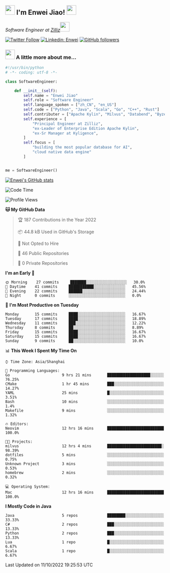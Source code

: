<h2><img src="https://emojis.slackmojis.com/emojis/images/1531849430/4246/blob-sunglasses.gif?1531849430" width="30"/> I'm  Enwei Jiao! <img src="https://media.giphy.com/media/juBt25nT1KGys/giphy.gif" width=30> </h2>
<!-- <img align='right' src="https://media.giphy.com/media/M9gbBd9nbDrOTu1Mqx/giphy.gif" width="230"> -->
<p><em>Software Engineer at <a href="https://zilliz.com/">Zilliz</a><img src="https://media.giphy.com/media/WUlplcMpOCEmTGBtBW/giphy.gif" width="30"></em></p>

[![Twitter Follow](https://img.shields.io/twitter/follow/misteranmol?label=Follow)](https://twitter.com/intent/follow?screen_name=EnweiJiao)
[![Linkedin: Enwei](https://img.shields.io/badge/-enwei-blue?style=&logo=Linkedin&logoColor=white&link=https://www.linkedin.com/in/enwei-jiao-41192a97)](https://www.linkedin.com/in/enwei-jiao-41192a97/)
[![GitHub followers](https://img.shields.io/github/followers/jiaoew1991?label=Follow&style=social)](https://github.com/jiaoew1991)


### <img src="https://media.giphy.com/media/VgCDAzcKvsR6OM0uWg/giphy.gif" width="30"> A little more about me...  

```python
#!/usr/bin/python
# -*- coding: utf-8 -*-

class SoftwareEngineer:

    def __init__(self):
        self.name = "Enwei Jiao"
        self.role = "Software Engineer"
        self.language_spoken = ["zh_CN", "en_US"]
        self.code = ["Python", "Java", "Scala", "Go", "C++", "Rust"]
        self.contributer = ["Apache Kylin", "Milvus", "Databend", "Byzer-Lang"]
        self.experience = [
            "Principal Engineer at Zilliz",
            "ex-Leader of Enterprise Edition Apache Kylin",
            "ex-Sr Manager at Kyligence",
        ]
        self.focus = [
            "building the most popular database for AI",
            "cloud native data engine"
        ]


me = SoftwareEngineer()
```

[![Enwei's GitHub stats](https://github-readme-stats.vercel.app/api?username=jiaoew1991&count_private=true&show_icons=true)](https://github.com/jiaoew1991/jiaoew1991)

<!-- [![Top Langs](https://github-readme-stats.vercel.app/api/top-langs/?username=jiaoew1991&layout=compact)](https://github.com/jiaoew1991/jiaoew1991) -->

<!--START_SECTION:waka-->
![Code Time](http://img.shields.io/badge/Code%20Time-182%20hrs%2019%20mins-blue)

![Profile Views](http://img.shields.io/badge/Profile%20Views-5-blue)

**🐱 My GitHub Data** 

> 🏆 187 Contributions in the Year 2022
 > 
> 📦 44.8 kB Used in GitHub's Storage 
 > 
> 🚫 Not Opted to Hire
 > 
> 📜 46 Public Repositories 
 > 
> 🔑 0 Private Repositories  
 > 
**I'm an Early 🐤** 

```text
🌞 Morning    27 commits     ███████░░░░░░░░░░░░░░░░░░   30.0% 
🌆 Daytime    41 commits     ███████████░░░░░░░░░░░░░░   45.56% 
🌃 Evening    22 commits     ██████░░░░░░░░░░░░░░░░░░░   24.44% 
🌙 Night      0 commits      ░░░░░░░░░░░░░░░░░░░░░░░░░   0.0%

```
📅 **I'm Most Productive on Tuesday** 

```text
Monday       15 commits     ████░░░░░░░░░░░░░░░░░░░░░   16.67% 
Tuesday      17 commits     ████░░░░░░░░░░░░░░░░░░░░░   18.89% 
Wednesday    11 commits     ███░░░░░░░░░░░░░░░░░░░░░░   12.22% 
Thursday     8 commits      ██░░░░░░░░░░░░░░░░░░░░░░░   8.89% 
Friday       15 commits     ████░░░░░░░░░░░░░░░░░░░░░   16.67% 
Saturday     15 commits     ████░░░░░░░░░░░░░░░░░░░░░   16.67% 
Sunday       9 commits      ██░░░░░░░░░░░░░░░░░░░░░░░   10.0%

```


📊 **This Week I Spent My Time On** 

```text
⌚︎ Time Zone: Asia/Shanghai

💬 Programming Languages: 
Go                       9 hrs 21 mins       ███████████████████░░░░░░   76.25% 
CMake                    1 hr 45 mins        ███░░░░░░░░░░░░░░░░░░░░░░   14.27% 
YAML                     25 mins             █░░░░░░░░░░░░░░░░░░░░░░░░   3.51% 
Bash                     10 mins             ░░░░░░░░░░░░░░░░░░░░░░░░░   1.4% 
Makefile                 9 mins              ░░░░░░░░░░░░░░░░░░░░░░░░░   1.32%

🔥 Editors: 
Neovim                   12 hrs 16 mins      █████████████████████████   100.0%

🐱‍💻 Projects: 
milvus                   12 hrs 4 mins       ████████████████████████░   98.39% 
dotfiles                 5 mins              ░░░░░░░░░░░░░░░░░░░░░░░░░   0.75% 
Unknown Project          3 mins              ░░░░░░░░░░░░░░░░░░░░░░░░░   0.53% 
homebrew                 2 mins              ░░░░░░░░░░░░░░░░░░░░░░░░░   0.32%

💻 Operating System: 
Mac                      12 hrs 16 mins      █████████████████████████   100.0%

```

**I Mostly Code in Java** 

```text
Java                     5 repos             ████████░░░░░░░░░░░░░░░░░   33.33% 
C#                       2 repos             ███░░░░░░░░░░░░░░░░░░░░░░   13.33% 
Python                   2 repos             ███░░░░░░░░░░░░░░░░░░░░░░   13.33% 
Lua                      1 repo              █░░░░░░░░░░░░░░░░░░░░░░░░   6.67% 
Scala                    1 repo              █░░░░░░░░░░░░░░░░░░░░░░░░   6.67%

```



 Last Updated on 11/10/2022 19:25:53 UTC
<!--END_SECTION:waka-->
